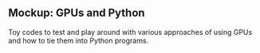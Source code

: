 ## Mockup: GPUs and Python

Toy codes to test and play around with various approaches of using GPUs
and how to tie them into Python programs.
